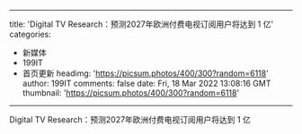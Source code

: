 
---
title: 'Digital TV Research：预测2027年欧洲付费电视订阅用户将达到 1 亿'
categories: 
 - 新媒体
 - 199IT
 - 首页更新
headimg: 'https://picsum.photos/400/300?random=6118'
author: 199IT
comments: false
date: Fri, 18 Mar 2022 13:08:16 GMT
thumbnail: 'https://picsum.photos/400/300?random=6118'
---

<div>   
Digital TV Research：预测2027年欧洲付费电视订阅用户将达到 1 亿  
</div>
            